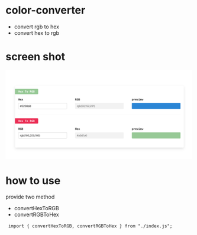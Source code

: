 # color-converter

- convert rgb to hex 
- convert hex to rgb

# screen shot

![screenshot](./screenshot.png)

# how to use

provide two method

- convertHexToRGB
- convertRGBToHex

```
 import { convertHexToRGB, convertRGBToHex } from "./index.js";
```
